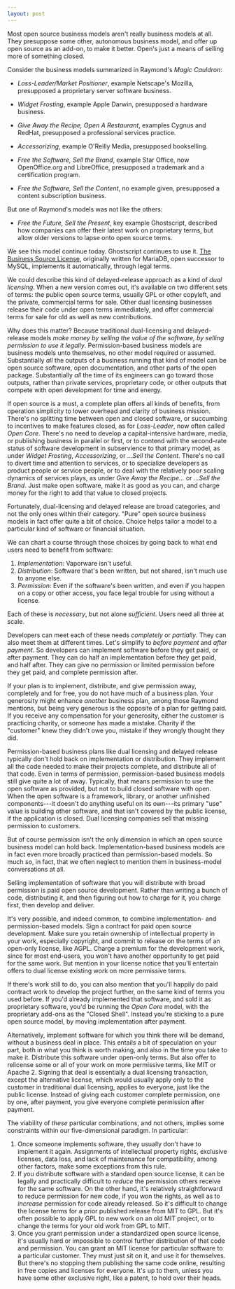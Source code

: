 ```yaml
---
layout: post
---
```


Most open source business models aren't really business models at all.  They presuppose some other, autonomous business model, and offer up open source as an add-on, to make it better.  Open's just a means of selling more of something closed.

Consider the business models summarized in Raymond's _Magic Cauldron_:

- _Loss-Leader/Market Positioner_, example Netscape's Mozilla, presupposed a proprietary server software business.

- _Widget Frosting_, example Apple Darwin, presupposed a hardware business.

- _Give Away the Recipe, Open A Restaurant_, examples Cygnus and RedHat, presupposed a professional services practice.

- _Accessorizing_, example O'Reilly Media, presupposed bookselling.

- _Free the Software, Sell the Brand_, example Star Office, now OpenOffice.org and LibreOffice, presupposed a trademark and a certification program.

- _Free the Software, Sell the Content_, no example given, presupposed a content subscription business.

But one of Raymond's models was not like the others:

- _Free the Future, Sell the Present_, key example Ghostscript, described how companies can offer their latest work on proprietary terms, but allow older versions to lapse onto open source terms. 

We see this model continue today.  Ghostscript continues to use it.  [The Business Source License](https://mariadb.com/bsl11), originally written for MariaDB, open successor to MySQL, implements it automatically, through legal terms.

We could describe this kind of delayed-release approach as a kind of _dual licensing_.  When a new version comes out, it's available on two different sets of terms: the public open source terms, usually GPL or other copyleft, and the private, commercial terms for sale.  Other dual licensing businesses release their code under open terms immediately, and offer commercial terms for sale for old as well as new contributions.

Why does this matter?  Because traditional dual-licensing and delayed-release models _make money by selling the value of the software, by selling permission to use it legally_.  Permission-based business models are business models unto themselves, no other model required or assumed.  Substantially _all_ the outputs of a business running that kind of model can be open source software, open documentation, and other parts of the open package.  Substantially _all_ the time of its engineers can go toward those outputs, rather than private services, proprietary code, or other outputs that compete with open development for time and energy.

If open source is a must, a complete plan offers all kinds of benefits, from operation simplicity to lower overhead and clarity of business mission.  There's no splitting time between open and closed software, or succumbing to incentives to make features closed, as for _Loss-Leader_, now often called _Open Core_.  There's no need to develop a capital-intensive hardware, media, or publishing business in parallel or first, or to contend with the second-rate status of software development in subservience to that primary model, as under _Widget Frosting_, _Accessorizing_, or _...Sell the Content_.  There's no call to divert time and attention to services, or to specialize developers as product people or service people, or to deal with the relatively poor scaling dynamics of services plays, as under _Give Away the Recipe..._ or _...Sell the Brand_.  Just make open software, make it as good as you can, and charge money for the right to add that value to closed projects.

Fortunately, dual-licensing and delayed release are broad categories, and not the only ones within their category.  "Pure" open source business models in fact offer quite a bit of choice.  Choice helps tailor a model to a particular kind of software or financial situation.

We can chart a course through those choices by going back to what end users need to benefit from software:

1. _Implementation_: Vaporware isn't useful.
2. _Distribution_:  Software that's been written, but not shared, isn't much use to anyone else.
3. _Permission_:  Even if the software's been written, and even if you happen on a copy or other access, you face legal trouble for using without a license.

Each of these is _necessary_, but not alone _sufficient_.  Users need all three at scale.

Developers can meet each of these needs _completely_ or _partially_. They can also meet them at different times.  Let's simplify to _before payment_ and _after payment_.  So developers can implement software before they get paid, or after payment.  They can do half an implementation before they get paid, and half after.  They can give no permission or limited permission before they get paid, and complete permission after.

If your plan is to implement, distribute, and give permission away, completely and for free, you do not have much of a business plan.  Your generosity might enhance _another_ business plan, among those Raymond mentions, but being very generous is the opposite of a plan for getting paid.  If you receive any compensation for your generosity, either the customer is practicing charity, or someone has made a mistake.  Charity if the "customer" knew they didn't owe you, mistake if they wrongly thought they did.

Permission-based business plans like dual licensing and delayed release typically don't hold back on implementation or distribution.  They implement all the code needed to make their projects complete, and distribute all of that code.  Even in terms of permission, permission-based business models still give quite a lot of away.  Typically, that means permission to use the open software as provided, but not to build closed software with open.  When the open software is a framework, library, or another unfinished components---it doesn't do anything useful on its own---its primary "use" value is building other software, and that isn't covered by the public license, if the application is closed.  Dual licensing companies sell that missing permission to customers.

But of course permission isn't the only dimension in which an open source business model can hold back.  Implementation-based business models are in fact even more broadly practiced than permission-based models.  So much so, in fact, that we often neglect to mention them in business-model conversations at all.

Selling implementation of software that you will distribute with broad permission is paid open source development.  Rather than writing a bunch of code, distributing it, and then figuring out how to charge for it, you charge first, then develop and deliver.

It's very possible, and indeed common, to combine implementation- and permission-based models.  Sign a contract for paid open source development.  Make sure you retain ownership of intellectual property in your work, especially copyright, and commit to release on the terms of an open-only license, like AGPL.  Charge a premium for the development work, since for most end-users, you won't have another opportunity to get paid for the same work.  But mention in your license notice that you'll entertain offers to dual license existing work on more permissive terms.

If there's work still to do, you can also mention that you'll happily do paid contract work to develop the project further, on the same kind of terms you used before.  If you'd already implemented that software, and sold it as proprietary software, you'd be running the _Open Core_ model, with the proprietary add-ons as the "Closed Shell".  Instead you're sticking to a pure open source model, by moving implementation after payment.  

Alternatively, implement software for which you think there will be demand, without a business deal in place.  This entails a bit of speculation on your part, both in what you think is worth making, and also in the time you take to make it.  Distribute this software under open-only terms.  But also offer to relicense some or all of your work on more permissive terms, like MIT or Apache 2.  Signing that deal is essentially a dual licensing transaction, except the alternative license, which would usually apply only to the customer in traditional dual licensing, applies to everyone, just like the public license.  Instead of giving each customer complete permission, one by one, after payment, you give everyone complete permission after payment.

The viability of _these_ particular combinations, and not others, implies some constraints within our five-dimensional paradigm.  In particular:

1. Once someone implements software, they usually don't have to implement it again.  Assignments of intellectual property rights, exclusive licenses, data loss, and lack of maintenance for compatibility, among other factors, make some exceptions from this rule.
2. If you distribute software with a standard open source license, it can be legally and practically difficult to _reduce_ the permission others receive for the same software.  On the other hand, it's relatively straightforward to reduce permission for new code, if you won the rights, as well as to _increase_ permission for code already released.  So it's difficult to change the license terms for a prior published release from MIT to GPL.  But it's often possible to apply GPL to new work on an old MIT project, or to change the terms for your old work from GPL to MIT. 
3. Once you grant permission under a standardized open source license, it's usually hard or impossible to control further distribution of that code and permission.  You can grant an MIT license for particular software to a particular customer.  They must just sit on it, and use it for themselves.  But there's no stopping them publishing the same code online, resulting in free copies and licenses for everyone.  It's up to them, unless you have some other exclusive right, like a patent, to hold over their heads.